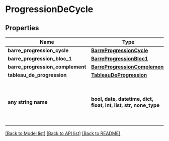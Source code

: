 # ProgressionDeCycle


## Properties
Name | Type | Description | Notes
------------ | ------------- | ------------- | -------------
**barre_progression_cycle** | [**BarreProgressionCycle**](BarreProgressionCycle.md) |  | [optional] 
**barre_progression_bloc_1** | [**BarreProgressionBloc1**](BarreProgressionBloc1.md) |  | [optional] 
**barre_progression_complement** | [**BarreProgressionComplement**](BarreProgressionComplement.md) |  | [optional] 
**tableau_de_progression** | [**TableauDeProgression**](TableauDeProgression.md) |  | [optional] 
**any string name** | **bool, date, datetime, dict, float, int, list, str, none_type** | any string name can be used but the value must be the correct type | [optional]

[[Back to Model list]](../README.md#documentation-for-models) [[Back to API list]](../README.md#documentation-for-api-endpoints) [[Back to README]](../README.md)



